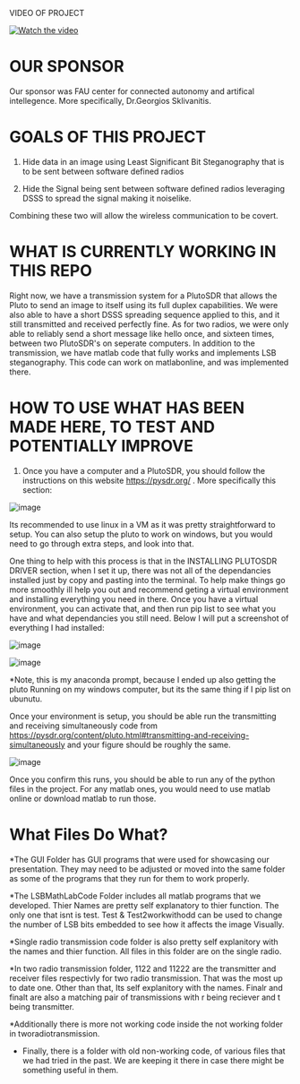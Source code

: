 VIDEO OF PROJECT

[![Watch the video](https://img.youtube.com/vi/XBw89xhm86A/maxresdefault.jpg)](https://www.youtube.com/watch?v=XBw89xhm86A)

# OUR SPONSOR
Our sponsor was FAU center for connected autonomy and artifical intellegence. More specifically, Dr.Georgios Sklivanitis.

# GOALS OF THIS PROJECT
1. Hide data in an image using Least Significant Bit Steganography that is to be sent between software defined radios

2. Hide the Signal being sent between software defined radios leveraging DSSS to spread the signal making it noiselike.

Combining these two will allow the wireless communication to be covert.

# WHAT IS CURRENTLY WORKING IN THIS REPO

Right now, we have a transmission system for a PlutoSDR that allows the Pluto to send an image to itself using its full duplex capabilities. We were also able to have a short DSSS spreading sequence applied to this, and it still transmitted and received perfectly fine. As for two radios, we were only able to reliably send a short message like hello once, and sixteen times, between two PlutoSDR's on seperate computers. In addition to the transmission, we have matlab code that fully works and implements LSB steganography. This code can work on matlabonline, and was implemented there.

# HOW TO USE WHAT HAS BEEN MADE HERE, TO TEST AND POTENTIALLY IMPROVE
1. Once you have a computer and a PlutoSDR, you should follow the instructions on this website https://pysdr.org/ . More specifically this section:

![image](https://github.com/user-attachments/assets/801ab391-ec2b-4bcb-83fc-353dfd64d965)

Its recommended to use linux in a VM as it was pretty straightforward to setup. You can also setup the pluto to work on windows, but you would need to go through extra steps, and look into that.

One thing to help with this process is that in the INSTALLING PLUTOSDR DRIVER section, when I set it up, there was not all of the dependancies installed just by copy and pasting into the terminal. To help make things go more smoothly ill help you out and recommend geting a virtual environment and installing everything you need in there. Once you have a virtual environment, you can activate that, and then run pip list to see what you have and what dependancies you still need. Below I will put a screenshot of everything I had installed:

![image](https://github.com/user-attachments/assets/664d873b-4244-4345-910f-cf65f99c915d)

![image](https://github.com/user-attachments/assets/ee0209bb-df3e-4101-b6c9-d210bce20d73)

*Note, this is my anaconda prompt, because I ended up also getting the pluto Running on my windows computer, but its the same thing if I pip list on ubunutu.


Once your environment is setup, you should be able run the transmitting and receiving simultaneously code from https://pysdr.org/content/pluto.html#transmitting-and-receiving-simultaneously and your figure should be roughly the same.

![image](https://github.com/user-attachments/assets/f36cc663-208c-4176-9e16-6214c6be0bb0)

Once you confirm this runs, you should be able to run any of the python files in the project. For any matlab ones, you would need to use matlab online or download matlab to run those.

# What Files Do What?

*The GUI Folder has GUI programs that were used for showcasing our presentation. They may need to be adjusted or moved into the same folder as some of the programs that they run for them to work properly.

*The LSBMathLabCode Folder includes all matlab programs that we developed. Thier Names are pretty self explanatory to thier function. The only one that isnt is test. Test & Test2workwithodd can be used to change the number of LSB bits embedded to see how it affects the image Visually.

*Single radio transmission code folder is also pretty self explanitory with the names and thier function. All files in this folder are on the single radio.

*In two radio transmission folder, 1122 and 11222 are the transmitter and receiver files respectivly for two radio transmission. That was the most up to date one. Other than that, Its self explanitory with the names. Finalr and finalt are also a matching pair of transmissions with r being reciever and t being transmitter.

*Additionally there is more not working code inside the not working folder in tworadiotransmission.

* Finally, there is a folder with old non-working code, of various files that we had tried in the past. We are keeping it there in case there might be something useful in them.
